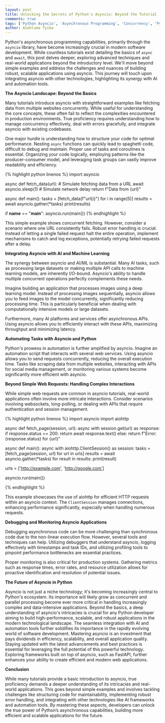 ```yaml
---
layout: post
title: Unlocking the Secrets of Python's Asyncio: Beyond the Tutorial
comments: true
tags: ['Python Asyncio', 'Asynchronous Programming', 'Concurrency', 'Python Advanced']
author: Asahluma Tyika
---
```


Python's asynchronous programming capabilities, primarily through the `asyncio` library, have become increasingly crucial in modern software development.  While countless tutorials exist detailing the basics of `async` and `await`,  this post delves deeper, exploring advanced techniques and real-world applications beyond the introductory level.  We'll move beyond simple examples and address the challenges and nuances of building robust, scalable applications using asyncio.  This journey will touch upon integrating asyncio with other technologies, highlighting its synergy with AI and automation tools.

**The Asyncio Landscape: Beyond the Basics**

Many tutorials introduce asyncio with straightforward examples like fetching data from multiple websites concurrently. While useful for understanding the core concepts, these often fail to reflect the complexities encountered in production environments.  True proficiency requires understanding how to manage concurrency effectively, deal with errors gracefully, and integrate asyncio with existing codebases.

One major hurdle is understanding how to structure your code for optimal performance.  Nesting `async` functions can quickly lead to spaghetti code, difficult to debug and maintain.  Proper use of tasks and coroutines is essential.  Organizing your code logically, employing patterns like the producer-consumer model, and leveraging task groups can vastly improve readability and efficiency.

{% highlight python linenos %}
import asyncio

async def fetch_data(url):
    # Simulate fetching data from a URL
    await asyncio.sleep(1)  # Simulate network delay
    return f"Data from {url}"

async def main():
    tasks = [fetch_data(f"url{i}") for i in range(5)]
    results = await asyncio.gather(*tasks)
    print(results)

if __name__ == "__main__":
    asyncio.run(main())
{% endhighlight %}

This simple example shows concurrent fetching.  However, consider a scenario where one URL consistently fails.  Robust error handling is crucial.  Instead of letting a single failed request halt the entire operation, implement mechanisms to catch and log exceptions, potentially retrying failed requests after a delay.


**Integrating Asyncio with AI and Machine Learning**

The synergy between asyncio and AI/ML is substantial.  Many AI tasks, such as processing large datasets or making multiple API calls to machine learning models, are inherently I/O-bound.  Asyncio's ability to handle multiple concurrent operations perfectly complements these needs.

Imagine building an application that processes images using a deep learning model.  Instead of processing images sequentially, asyncio allows you to feed images to the model concurrently, significantly reducing processing time. This is particularly beneficial when dealing with computationally intensive models or large datasets.

Furthermore, many AI platforms and services offer asynchronous APIs.  Using asyncio allows you to efficiently interact with these APIs, maximizing throughput and minimizing latency.

**Automating Tasks with Asyncio and Python**

Python's prowess in automation is further amplified by asyncio.  Imagine an automation script that interacts with several web services.  Using asyncio allows you to send requests concurrently, reducing the overall execution time.  Tasks like scraping data from multiple websites, interacting with APIs for social media management, or monitoring various systems become significantly more efficient with asyncio.


**Beyond Simple Web Requests: Handling Complex Interactions**

While simple web requests are common in asyncio tutorials, real-world applications often involve more intricate interactions.  Consider scenarios involving websockets, long-polling, or dealing with APIs that require authentication and session management.


{% highlight python linenos %}
import asyncio
import aiohttp

async def fetch_page(session, url):
  async with session.get(url) as response:
      if response.status == 200:
          return await response.text()
      else:
          return f"Error: {response.status} for {url}"

async def main():
  async with aiohttp.ClientSession() as session:
      tasks = [fetch_page(session, url) for url in urls]
      results = await asyncio.gather(*tasks)
      for result in results:
          print(result)

urls = ['http://example.com', 'http://google.com']

asyncio.run(main())

{% endhighlight %}

This example showcases the use of aiohttp for efficient HTTP requests within an asyncio context.  The `ClientSession` manages connections, enhancing performance significantly, especially when handling numerous requests.


**Debugging and Monitoring Asyncio Applications**

Debugging asynchronous code can be more challenging than synchronous code due to the non-linear execution flow.  However, several tools and techniques can help.  Utilizing debuggers that understand asyncio, logging effectively with timestamps and task IDs, and utilizing profiling tools to pinpoint performance bottlenecks are essential practices.

Proper monitoring is also critical for production systems.  Gathering metrics such as response times, error rates, and resource utilization allows for proactive identification and resolution of potential issues.


**The Future of Asyncio in Python**

Asyncio is not just a niche technology; it's becoming increasingly central to Python's ecosystem.  Its importance will likely grow as concurrent and parallel processing become ever more critical in handling increasingly complex and data-intensive applications.  Beyond the basics, a deep understanding of asyncio's intricacies is crucial for any Python developer aiming to build high-performance, scalable, and robust applications in the modern technological landscape. The seamless integration with AI and automation tools further solidifies its importance in the rapidly evolving world of software development. Mastering asyncio is an investment that pays dividends in efficiency, scalability, and overall application quality.  Staying updated with the latest advancements and best practices is essential for leveraging the full potential of this powerful technology.  Exploring frameworks built on top of asyncio, such as FastAPI, further enhances your ability to create efficient and modern web applications.


**Conclusion**

While many tutorials provide a basic introduction to asyncio, true proficiency demands a deeper understanding of its intricacies and real-world applications.  This goes beyond simple examples and involves tackling challenges like structuring code for maintainability, implementing robust error handling, and integrating with other technologies like AI frameworks and automation tools. By mastering these aspects, developers can unlock the true power of Python’s asynchronous capabilities, building more efficient and scalable applications for the future.
